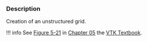 ### Description

Creation of an unstructured grid.

!!! info
    See [Figure 5-21](/VTKBook/05Chapter5/#Figure%205-21) in [Chapter 05](/VTKBook/o5Chapter5) the [VTK Textbook](/VTKBook/01Chapter1).

